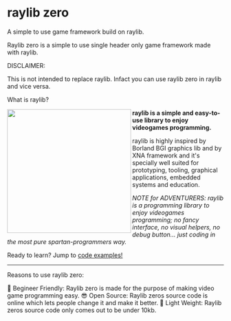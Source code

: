 # raylib zero
A simple to use game framework build on raylib.

Raylib zero is a simple to use single header only game framework made with raylib.

DISCLAIMER:

This is not intended to replace raylib. Infact you can use raylib zero in raylib and vice versa.

What is raylib?

<img align="left" src="https://github.com/raysan5/raylib/blob/master/logo/raylib_logo_animation.gif" width="288px">

**raylib is a simple and easy-to-use library to enjoy videogames programming.**

raylib is highly inspired by Borland BGI graphics lib and by XNA framework and it's specially well suited for prototyping, tooling, graphical applications, embedded systems and education.

*NOTE for ADVENTURERS: raylib is a programming library to enjoy videogames programming; no fancy interface, no visual helpers, no debug button... just coding in the most pure spartan-programmers way.*

Ready to learn? Jump to [code examples!](https://www.raylib.com/examples.html)

---

Reasons to use raylib zero:

🤔 Begineer Friendly:
Raylib zero is made for the purpose of making video game programming easy.
😎 Open Source:
Raylib zeros source code is online which lets people change it and make it better.
🎈 Light Weight:
Raylib zeros source code only comes out to be under 10kb.
